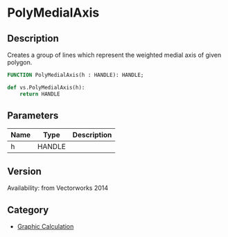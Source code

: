 # PolyMedialAxis

## Description
Creates a group of lines which represent the weighted medial axis of given polygon.

```pascal
FUNCTION PolyMedialAxis(h : HANDLE): HANDLE;
```

```python
def vs.PolyMedialAxis(h):
    return HANDLE
```

## Parameters
|Name|Type|Description|
|---|---|---|
|h|HANDLE|   |

## Version
Availability: from Vectorworks 2014

## Category
* [Graphic Calculation](../Categories/Graphic%20Calculation.md)
